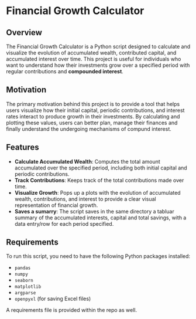 # Financial Growth Calculator

## Overview

The Financial Growth Calculator is a Python script designed to calculate and visualize the evolution of accumulated wealth, contributed capital, and accumulated interest over time. This project is useful for individuals who want to understand how their investments grow over a specified period with regular contributions and **compounded interest**.

## Motivation

The primary motivation behind this project is to provide a tool that helps users visualize how their initial capital, periodic contributions, and interest rates interact to produce growth in their investments. By calculating and plotting these values, users can better plan, manage their finances and finally understand the undergoing mechanisms of compund interest.

## Features

- **Calculate Accumulated Wealth**: Computes the total amount accumulated over the specified period, including both initial capital and periodic contributions.
- **Track Contributions**: Keeps track of the total contributions made over time.
- **Visualize Growth**: Pops up a plots with the evolution of accumulated wealth, contributions, and interest to provide a clear visual representation of financial growth.
- **Saves a sumarry**: The script saves in the same directory a tabluar summary of the accumulated interests, capital and total savings, with a data entry/row for each period specified.

## Requirements

To run this script, you need to have the following Python packages installed:

- `pandas`
- `numpy`
- `seaborn`
- `matplotlib`
- `argparse`
- `openpyxl` (for saving Excel files)

A requirements file is provided within the repo as well.
